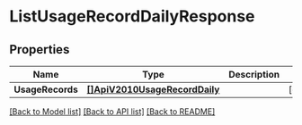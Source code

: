 # ListUsageRecordDailyResponse

## Properties

Name | Type | Description | Notes
------------ | ------------- | ------------- | -------------
**UsageRecords** | [**[]ApiV2010UsageRecordDaily**](ApiV2010UsageRecordDaily.md) |  |[optional] 

[[Back to Model list]](../README.md#documentation-for-models) [[Back to API list]](../README.md#documentation-for-api-endpoints) [[Back to README]](../README.md)


